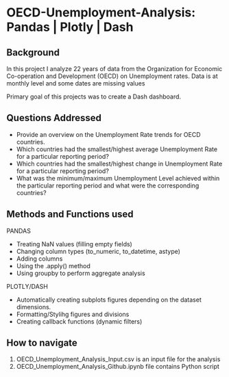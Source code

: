 # OECD-Unemployment-Analysis: Pandas | Plotly | Dash

## Background

In this project I analyze 22 years of data from the Organization for Economic Co-operation and Development (OECD) on Unemployment rates. Data is at monthly level and some dates are missing values

Primary goal of this projects was to create a Dash dashboard.

## Questions Addressed
* Provide an overview on the Unemployment Rate trends for OECD countries.
* Which countries had the smallest/highest average Unemployment Rate for a particular reporting period?
* Which countries had the smallest/highest change in Unemployment Rate for a particular reporting period?
* What was the minimum/maximum Unemployment Level achieved within the particular reporting period and what were the corresponding countries?


## Methods and Functions used
PANDAS
* Treating NaN values (filling empty fields)
* Changing column types (to_numeric, to_datetime, astype)
* Adding columns
* Using the .apply() method
* Using groupby to perform aggregate analysis

PLOTLY/DASH
* Automatically creating subplots figures depending on the dataset dimensions.
* Formatting/Stylihg figures and divisions
* Creating callback functions (dynamic filters)

## How to navigate
1. OECD_Unemployment_Analysis_Input.csv is an input file for the analysis
2. OECD_Unemployment_Analysis_Github.ipynb file contains Python script
